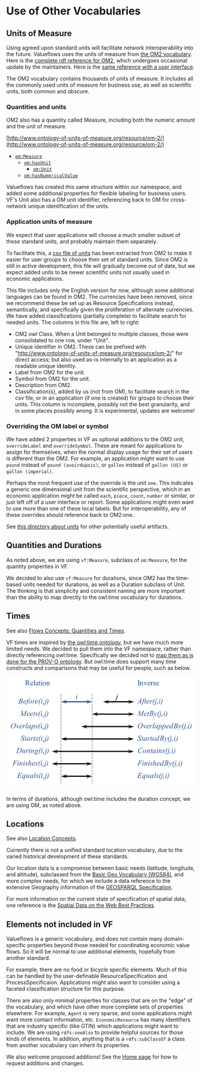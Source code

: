 # Use of Other Vocabularies

## Units of Measure

Using agreed upon standard units will facilitate network interoperability into the future.  Valueflows uses the units of measure from [the OM2 vocabulary](https://github.com/HajoRijgersberg/OM).  Here is the [complete rdf reference for OM2](https://raw.githubusercontent.com/HajoRijgersberg/OM/master/om-2.0.rdf), which undergoes occasional update by the maintainers.  Here is the [same reference with a user interface](http://www.ontology-of-units-of-measure.org/resource/om-2/Unit).

The OM2 vocabulary contains thousands of units of measure.  It includes all the commonly used units of measure for business use, as well as scientific units, both common and obscure.

### Quantities and units

OM2 also has a quantity called Measure, including both the numeric amount and the unit of measure.

[http://www.ontology-of-units-of-measure.org/resource/om-2/](http://www.ontology-of-units-of-measure.org/resource/om-2/)

* [`om:Measure`](http://www.ontology-of-units-of-measure.org/resource/om-2/Measure)
    * [`om:hasUnit`](http://www.ontology-of-units-of-measure.org/resource/om-2/hasUnit)
        * [`om:Unit`](http://www.ontology-of-units-of-measure.org/resource/om-2/Unit)
    * [`om:hasNumericalValue`](http://www.ontology-of-units-of-measure.org/resource/om-2/hasNumericalValue)

Valueflows has created this same structure within our namespace, and added some additional properties for flexible labeling for business users.  VF's Unit also has a OM unit identifier, referencing back to OM for cross-network unique identification of the units.

### Application units of measure

We expect that user applications will choose a much smaller subset of these standard units, and probably maintain them separately.

To facilitate this, a [csv file of units](https://lab.allmende.io/valueflows/valueflows/-/blob/master/units/units-en-useful.csv) has been extracted from OM2 to make it easier for user groups to choose their set of standard units.  Since OM2 is still in active development, this file will gradually become out of date, but we expect added units to be newer scientific units not usually used in economic applications.

This file includes only the English version for now, although some additional languages can be found in OM2.  The currencies have been removed, since we recommend these be set up as Resource Specifications instead, semantically, and specifically given the proliferation of alternate currencies.  We have added classifications (partially complete) to facilitate search for needed units. The columns in this file are, left to right:

* OM2 owl Class.  When a Unit belonged to multiple classes, those were consolidated to one row, under "Unit".
* Unique identifier in OM2.  These can be prefixed with "http://www.ontology-of-units-of-measure.org/resource/om-2/" for direct access; but also used as-is internally to an application as a readable unique identity.
* Label from OM2 for the unit.
* Symbol from OM2 for the unit.
* Description from OM2.
* Classification(s), added by us (not from OM), to facilitate search in the csv file, or in an application (if one is created) for groups to choose their units.  This column is incomplete, possibly not the best granularity, and in some places possibly wrong.  It is experimental, updates are welcome!

### Overriding the OM label or symbol

We have added 2 properties in VF as optional additions to the OM2 unit, `overrideLabel` and `overrideSymbol`.  These are meant for applications to assign for themselves, when the normal display usage for their set of users is different than the OM2.  For example, an application might want to use `pound` instead of `pound (avoirdupois)`, or `gallon` instead of `gallon (US)` or `gallon (imperial)`.

Perhaps the most frequent use of the override is the unit `one`.  This indicates a generic one dimensional unit from the scientific perspective, which in an economic application might be called `each`, `piece`, `count`, `number` or similar, or just left off of a user interface or report.  Some applications might even want to use more than one of these local labels. But for interoperability, any of these overrides should reference back to OM2:one.

See [this directory about units](https://lab.allmende.io/valueflows/valueflows/-/tree/master/units/) for other potentially useful artifacts.

## Quantities and Durations

As noted above, we are using `vf:Measure`, subclass of `om:Measure`, for the quantity properties in VF.

We decided to also use `vf:Measure` for durations, since OM2 has the time-based units needed for durations, as well as a Duration subclass of Unit.  The thinking is that simplicity and consistent naming are more important than the ability to map directly to the owl:time vocabulary for durations.

## Times

See also [Flows Concepts: Quantities and Times](../../concepts/flows/#quantities-and-times).

VF times are inspired by [the owl:time ontology](https://www.w3.org/TR/owl-time), but we have much more limited needs.  We decided to pull them into the VF namespace, rather than directly referencing owl:time.  Specifically we decided not to [map them as is done for the PROV-O ontology](https://www.w3.org/TR/owl-time/#time-prov). But owl:time does support many time constructs and comparisons that may be useful for people, such as below.

![diagram of owl:time interval relations](../assets/IntervalRelations.png)

In terms of durations, although owl:time includes the duration concept, we are using OM, as noted above.

## Locations

See also [Location Concepts](../../concepts/location).

Currently there is not a unified standard location vocabulary, due to the varied historical development of these standards.

Our location data is a compromise between basic needs (latitude, longitude, and altitude), subclassed from the [Basic Geo Vocabulary (WGS84)](https://www.w3.org/2003/01/geo/wgs84_pos#), and more complex needs, for which we include a data reference to the extensive Geography information of the [GEOSPARQL Specification](https://docs.ogc.org/is/22-047r1/22-047r1.html#_b3644674-c6c7-4971-b600-a24d2bda0e01).

For more information on the current state of specification of spatial data, one reference is the [Spatial Data on the Web Best Practices](https://www.w3.org/TR/sdw-bp/).

## Elements not included in VF

Valueflows is a generic vocabulary, and does not contain many domain-specific properties beyond those needed for coordinating economic value flows.  So it will be normal to use additional elements, hopefully from another standard.

For example, there are no food or bicycle specific elements.  Much of this can be handled by the user-definable ResourceSpecification and ProcessSpecificaion. Applications might also want to consider using a faceted classification structure for this purpose.

There are also only minimal properties for classes that are on the "edge" of the vocabulary, and which have other more complete sets of properties elsewhere.  For example, `Agent` is very sparse, and some applications might want more contact information, etc.  `EconomicResource` has many identifiers that are industry specific (like GTIN) which applications might want to include.  We are using `rdfs:seeAlso` to provide helpful sources for those kinds of elements.  In addition, anything that is a `rdfs:subClassOf` a class from another vocabulary can inherit its properties.

We also welcome proposed additions!  See the [Home page](../..) for how to request additions and changes.
